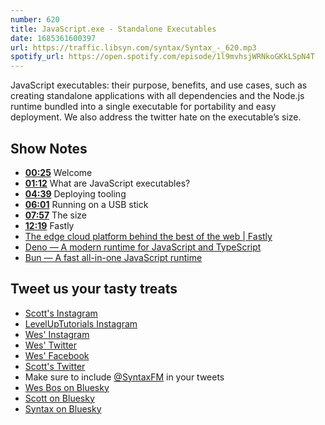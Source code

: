 ```yaml
---
number: 620
title: JavaScript.exe - Standalone Executables 
date: 1685361600397
url: https://traffic.libsyn.com/syntax/Syntax_-_620.mp3
spotify_url: https://open.spotify.com/episode/1l9mvhsjWRNkoGKkLSpN4T
---
```


JavaScript executables: their purpose, benefits, and use cases, such as creating standalone applications with all dependencies and the Node.js runtime bundled into a single executable for portability and easy deployment. We also address the twitter hate on the executable’s size.

## Show Notes

* **[00:25](#t=00:25)** Welcome
* **[01:12](#t=01:12)** What are JavaScript executables?
* **[04:39](#t=04:39)** Deploying tooling
* **[06:01](#t=06:01)** Running on a USB stick
* **[07:57](#t=07:57)** The size
* **[12:19](#t=12:19)** Fastly
* [The edge cloud platform behind the best of the web | Fastly](https://www.fastly.com/)
* [Deno — A modern runtime for JavaScript and TypeScript](https://deno.com/runtime)
* [Bun — A fast all-in-one JavaScript runtime](https://bun.sh/)

## Tweet us your tasty treats

* [Scott's Instagram](https://www.instagram.com/stolinski/)
* [LevelUpTutorials Instagram](https://www.instagram.com/LevelUpTutorials/)
* [Wes' Instagram](https://www.instagram.com/wesbos/)
* [Wes' Twitter](https://twitter.com/wesbos)
* [Wes' Facebook](https://www.facebook.com/wesbos.developer)
* [Scott's Twitter](https://twitter.com/stolinski)
* Make sure to include [@SyntaxFM](https://twitter.com/SyntaxFM) in your tweets
* [Wes Bos on Bluesky](https://bsky.app/profile/syntax.fm/wesbos.com)
* [Scott on Bluesky](https://bsky.app/profile/tolin.ski)
* [Syntax on Bluesky](https://bsky.app/profile/syntax.fm)
